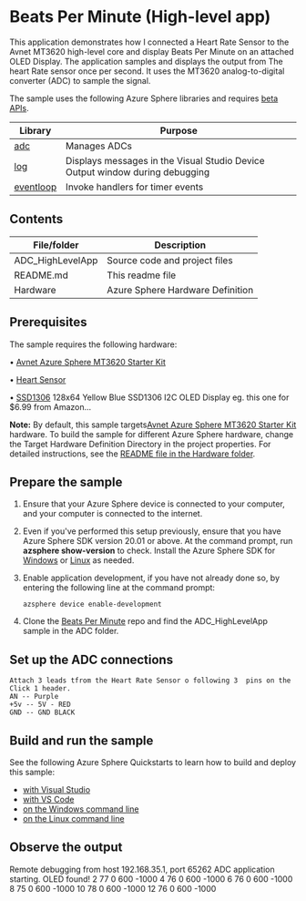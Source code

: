 # Beats Per Minute (High-level app)

This application demonstrates how I connected a Heart Rate Sensor to the Avnet MT3620 high-level core  and display Beats Per Minute on an attached OLED Display.
The application samples and displays the output from The heart Rate sensor once per second. It uses the MT3620 analog-to-digital converter (ADC) to sample the signal.

The sample uses the following Azure Sphere libraries and requires [beta APIs](https://docs.microsoft.com/azure-sphere/app-development/use-beta).

| Library | Purpose |
|---------|---------|
| [adc](https://docs.microsoft.com/azure-sphere/reference/applibs-reference/applibs-adc/adc-overview) | Manages ADCs |
| [log](https://docs.microsoft.com/azure-sphere/reference/applibs-reference/applibs-log/log-overview) | Displays messages in the Visual Studio Device Output window during debugging |
| [eventloop](https://docs.microsoft.com/en-gb/azure-sphere/reference/applibs-reference/applibs-eventloop/eventloop-overview) | Invoke handlers for timer events |

## Contents

| File/folder | Description |
|-------------|-------------|
| ADC_HighLevelApp       | Source code and project files |
| README.md | This readme file |
| Hardware | Azure Sphere Hardware Definition|

## Prerequisites

The sample requires the following hardware:

• [Avnet Azure Sphere MT3620 Starter Kit](https://www.element14.com/community/view-product.jspa?fsku=&nsku=02AH9206&COM=noscript)

• [Heart Sensor](https://pulsesensor.com/products/pulse-sensor-amped)

• [SSD1306](https://www.amazon.com/gp/product/B072Q2X2LL/)
	128x64 Yellow Blue SSD1306 I2C OLED Display
	eg. this one for $6.99 from Amazon...
    

**Note:** By default, this sample targets[Avnet Azure Sphere MT3620 Starter Kit](https://www.element14.com/community/view-product.jspa?fsku=&nsku=02AH9206&COM=noscript) hardware. To build the sample for different Azure Sphere hardware, change the Target Hardware Definition Directory in the project properties. For detailed instructions, see the [README file in the Hardware folder](../../../Hardware/README.md).

## Prepare the sample

1. Ensure that your Azure Sphere device is connected to your computer, and your computer is connected to the internet.
1. Even if you've performed this setup previously, ensure that you have Azure Sphere SDK version 20.01 or above. At the command prompt, run **azsphere show-version** to check. Install the Azure Sphere SDK for [Windows](https://docs.microsoft.com/azure-sphere/install/install-sdk) or [Linux](https://docs.microsoft.com/azure-sphere/install/install-sdk-linux) as needed.
1. Enable application development, if you have not already done so, by entering the following line at the command prompt:

   `azsphere device enable-development`

1. Clone the [Beats Per Minute](https://github.com/skruglewicz/BeatsPerMinute) repo and find the ADC_HighLevelApp sample in the ADC folder.


## Set up the ADC connections

	Attach 3 leads tfrom the Heart Rate Sensor o following 3  pins on the Click 1 header.
	AN -- Purple
	+5v -- 5V - RED
	GND -- GND BLACK

## Build and run the sample

See the following Azure Sphere Quickstarts to learn how to build and deploy this sample:

   -  [with Visual Studio](https://docs.microsoft.com/azure-sphere/install/qs-blink-application)
   -  [with VS Code](https://docs.microsoft.com/azure-sphere/install/qs-blink-vscode)
   -  [on the Windows command line](https://docs.microsoft.com/azure-sphere/install/qs-blink-cli)
   -  [on the Linux command line](https://docs.microsoft.com/azure-sphere/install/qs-blink-linux-cli)

## Observe the output

Remote debugging from host 192.168.35.1, port 65262
ADC application starting.
OLED found!
2	77	0	600	-1000
4	76	0	600	-1000
6	76	0	600	-1000
8	75	0	600	-1000
10	78	0	600	-1000
12	76	0	600	-1000
